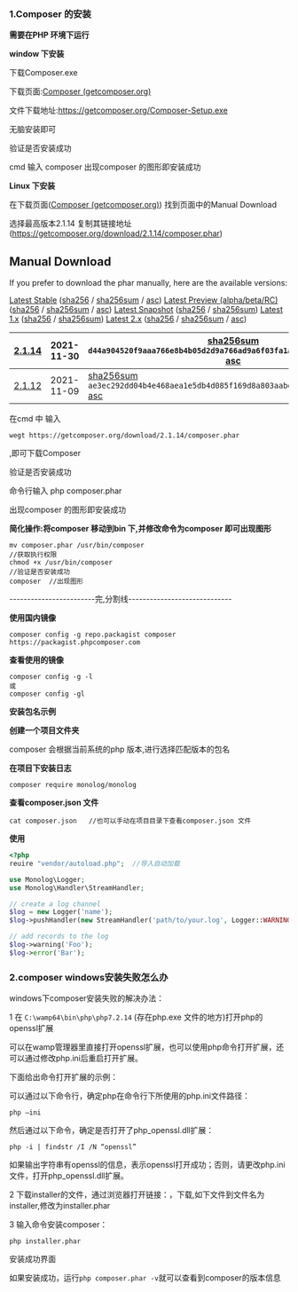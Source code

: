 ### 1.Composer 的安装

**需要在PHP 环境下运行**

**window 下安装**

下载Composer.exe

下载页面:[Composer (getcomposer.org)](https://getcomposer.org/download/)

文件下载地址:https://getcomposer.org/Composer-Setup.exe

无脑安装即可

验证是否安装成功

cmd 输入 composer 出现composer 的图形即安装成功

**Linux 下安装**

在下载页面([Composer (getcomposer.org)](https://getcomposer.org/download/)) 找到页面中的Manual Download

选择最高版本2.1.14 复制其链接地址(https://getcomposer.org/download/2.1.14/composer.phar)

## Manual Download

If you prefer to download the phar manually, here are the available versions:

[Latest Stable](https://getcomposer.org/download/latest-stable/composer.phar) ([sha256](https://getcomposer.org/download/latest-stable/composer.phar.sha256) / [sha256sum](https://getcomposer.org/download/latest-stable/composer.phar.sha256sum) / [asc](https://getcomposer.org/download/latest-stable/composer.phar.asc))
[Latest Preview (alpha/beta/RC)](https://getcomposer.org/download/latest-preview/composer.phar) ([sha256](https://getcomposer.org/download/latest-preview/composer.phar.sha256) / [sha256sum](https://getcomposer.org/download/latest-preview/composer.phar.sha256sum) / [asc](https://getcomposer.org/download/latest-preview/composer.phar.asc))
[Latest Snapshot](https://getcomposer.org/composer.phar) ([sha256](https://getcomposer.org/composer.phar.sha256) / [sha256sum](https://getcomposer.org/composer.phar.sha256sum))
[Latest 1.x](https://getcomposer.org/download/latest-1.x/composer.phar) ([sha256](https://getcomposer.org/download/latest-1.x/composer.phar.sha256) / [sha256sum](https://getcomposer.org/download/latest-1.x/composer.phar.sha256sum))
[Latest 2.x](https://getcomposer.org/download/latest-2.x/composer.phar) ([sha256](https://getcomposer.org/download/latest-2.x/composer.phar.sha256) / [sha256sum](https://getcomposer.org/download/latest-2.x/composer.phar.sha256sum) / [asc](https://getcomposer.org/download/latest-2.x/composer.phar.asc))

| [2.1.14](https://getcomposer.org/download/2.1.14/composer.phar) | 2021-11-30 | [sha256sum](https://getcomposer.org/download/2.1.14/composer.phar.sha256sum) `d44a904520f9aaa766e8b4b05d2d9a766ad9a6f03fa1a48518224aad703061a4` [asc](https://getcomposer.org/download/2.1.14/composer.phar.asc) | [changelog](https://getcomposer.org/changelog/2.1.14) |
| ------------------------------------------------------------ | ---------- | ------------------------------------------------------------ | ----------------------------------------------------- |
| [2.1.12](https://getcomposer.org/download/2.1.12/composer.phar) | 2021-11-09 | [sha256sum](https://getcomposer.org/download/2.1.12/composer.phar.sha256sum) `ae3ec292dd04b4e468aea1e5db4d085f169d8a803aabeb99707f69e9454bf218` [asc](https://getcomposer.org/download/2.1.12/composer.phar.asc) | [changelog](https://getcomposer.org/changelog/2.1.12) |

在cmd 中 输入

```
wegt https://getcomposer.org/download/2.1.14/composer.phar
```

,即可下载Composer 

验证是否安装成功

命令行输入 php composer.phar

 出现composer 的图形即安装成功

**简化操作:将composer 移动到bin 下,并修改命令为composer 即可出现图形**

```
mv composer.phar /usr/bin/composer
//获取执行权限
chmod +x /usr/bin/composer
//验证是否安装成功
composer  //出现图形
```

------------------------完,分割线-----------------------------

**使用国内镜像**

```
composer config -g repo.packagist composer https://packagist.phpcomposer.com
```

**查看使用的镜像**

```
composer config -g -l
或
composer config -gl
```

**安装包名示例**

**创建一个项目文件夹**

composer 会根据当前系统的php 版本,进行选择匹配版本的包名

**在项目下安装日志**

```
composer require monolog/monolog
```

**查看composer.json 文件**

```
cat composer.json   //也可以手动在项目目录下查看composer.json 文件
```

**使用**

```php
<?php
reuire "vendor/autoload.php";  //导入自动加载

use Monolog\Logger;
use Monolog\Handler\StreamHandler;

// create a log channel
$log = new Logger('name');
$log->pushHandler(new StreamHandler('path/to/your.log', Logger::WARNING));

// add records to the log
$log->warning('Foo');
$log->error('Bar');
```

### 2.composer windows安装失败怎么办

windows下composer安装失败的解决办法：

1 在 `C:\wamp64\bin\php\php7.2.14` (存在php.exe 文件的地方)打开php的openssl扩展

可以在wamp管理器里直接打开openssl扩展，也可以使用php命令打开扩展，还可以通过修改php.ini后重启打开扩展。

下面给出命令打开扩展的示例：

可以通过以下命令行，确定php在命令行下所使用的php.ini文件路径：

```
php –ini
```

然后通过以下命令，确定是否打开了php_openssl.dll扩展：

```
php -i | findstr /I /N “openssl”
```

如果输出字符串有openssl的信息，表示openssl打开成功；否则，请更改php.ini文件，打开php_openssl.dll扩展。

2 下载installer的文件，通过浏览器打开链接：[](getcomposer.org/installer)，下载,如下文件到文件名为installer,修改为installer.phar

3 输入命令安装composer：

```
php installer.phar
```

安装成功界面

如果安装成功，运行`php composer.phar -v`就可以查看到composer的版本信息

